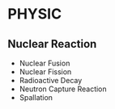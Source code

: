# PHYSIC## Nuclear Reaction- Nuclear Fusion- Nuclear Fission- Radioactive Decay- Neutron Capture Reaction- Spallation